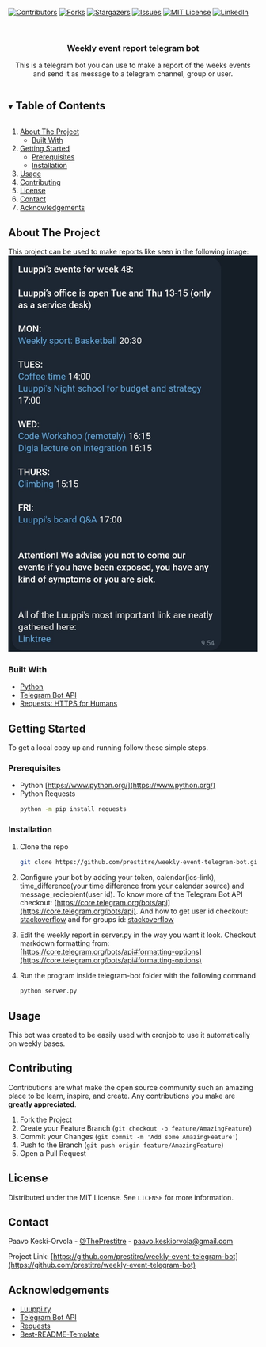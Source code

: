 
[![Contributors][contributors-shield]][contributors-url]
[![Forks][forks-shield]][forks-url]
[![Stargazers][stars-shield]][stars-url]
[![Issues][issues-shield]][issues-url]
[![MIT License][license-shield]][license-url]
[![LinkedIn][linkedin-shield]][linkedin-url]



<!-- PROJECT LOGO -->
<br />
  <h3 align="center">Weekly event report telegram bot</h3>

  <p align="center">
    This is a telegram bot you can use to make a report of the weeks events and send it as message to a telegram channel, group or user. 
  </p>
</p>



<!-- TABLE OF CONTENTS -->
<details open="open">
  <summary><h2 style="display: inline-block">Table of Contents</h2></summary>
  <ol>
    <li>
      <a href="#about-the-project">About The Project</a>
      <ul>
        <li><a href="#built-with">Built With</a></li>
      </ul>
    </li>
    <li>
      <a href="#getting-started">Getting Started</a>
      <ul>
        <li><a href="#prerequisites">Prerequisites</a></li>
        <li><a href="#installation">Installation</a></li>
      </ul>
    </li>
    <li><a href="#usage">Usage</a></li>
    <li><a href="#contributing">Contributing</a></li>
    <li><a href="#license">License</a></li>
    <li><a href="#contact">Contact</a></li>
    <li><a href="#acknowledgements">Acknowledgements</a></li>
  </ol>
</details>



<!-- ABOUT THE PROJECT -->
## About The Project

This project can be used to make reports like seen in the following image:
![Product Name Screen Shot][product-screenshot]


### Built With

* [Python](https://www.python.org/)
* [Telegram Bot API](https://core.telegram.org/bots/api)
* [Requests: HTTPS for Humans](https://requests.readthedocs.io/en/master/)



<!-- GETTING STARTED -->
## Getting Started

To get a local copy up and running follow these simple steps.

### Prerequisites

* Python [https://www.python.org/](https://www.python.org/)
* Python Requests
  ```sh
  python -m pip install requests
  ```

### Installation

1. Clone the repo
   ```sh
   git clone https://github.com/prestitre/weekly-event-telegram-bot.git
   ```
2. Configure your bot by adding your token, calendar(ics-link), time_difference(your time difference from your calendar source) and message_reciepient(user id). To know more of the Telegram Bot API checkout: [https://core.telegram.org/bots/api](https://core.telegram.org/bots/api). And how to get user id checkout: [stackoverflow](https://stackoverflow.com/questions/32683992/find-out-my-own-user-id-for-sending-a-message-with-telegram-api) and for groups id: [stackoverflow](https://stackoverflow.com/questions/32423837/telegram-bot-how-to-get-a-group-chat-id)

3. Edit the weekly report in server.py in the way you want it look. Checkout markdown formatting from: [https://core.telegram.org/bots/api#formatting-options](https://core.telegram.org/bots/api#formatting-options)

4. Run the program inside telegram-bot folder with the following command
   ```sh
   python server.py
   ```




<!-- USAGE EXAMPLES -->
## Usage

This bot was created to be easily used with cronjob to use it automatically on weekly bases.

<!-- CONTRIBUTING -->
## Contributing

Contributions are what make the open source community such an amazing place to be learn, inspire, and create. Any contributions you make are **greatly appreciated**.

1. Fork the Project
2. Create your Feature Branch (`git checkout -b feature/AmazingFeature`)
3. Commit your Changes (`git commit -m 'Add some AmazingFeature'`)
4. Push to the Branch (`git push origin feature/AmazingFeature`)
5. Open a Pull Request



<!-- LICENSE -->
## License

Distributed under the MIT License. See `LICENSE` for more information.



<!-- CONTACT -->
## Contact

Paavo Keski-Orvola - [@ThePrestitre](https://twitter.com/ThePrestitre) - paavo.keskiorvola@gmail.com

Project Link: [https://github.com/prestitre/weekly-event-telegram-bot](https://github.com/prestitre/weekly-event-telegram-bot)



<!-- ACKNOWLEDGEMENTS -->
## Acknowledgements

* [Luuppi ry](www.luuppi.fi)
* [Telegram Bot API](https://core.telegram.org/api)
* [Requests](https://requests.readthedocs.io/en/master/)
* [Best-README-Template](https://github.com/othneildrew/Best-README-Template)






<!-- MARKDOWN LINKS & IMAGES -->
<!-- https://www.markdownguide.org/basic-syntax/#reference-style-links -->
[contributors-shield]: https://img.shields.io/github/contributors/prestitre/weekly-event-telegram-bot.svg?style=for-the-badge
[contributors-url]: https://github.com/prestitre/weekly-event-telegram-bot/graphs/contributors
[forks-shield]: https://img.shields.io/github/forks/prestitre/weekly-event-telegram-bot.svg?style=for-the-badge
[forks-url]: https://github.com/prestitre/weekly-event-telegram-bot/network/members
[stars-shield]: https://img.shields.io/github/stars/prestitre/weekly-event-telegram-bot.svg?style=for-the-badge
[stars-url]: https://github.com/prestitre/weekly-event-telegram-bot/stargazers
[issues-shield]: https://img.shields.io/github/issues/prestitre/weekly-event-telegram-bot.svg?style=for-the-badge
[issues-url]: https://github.com/prestitre/weekly-event-telegram-bot/issues
[license-shield]: https://img.shields.io/github/license/prestitre/weekly-event-telegram-bot.svg?style=for-the-badge
[license-url]: https://github.com/prestitre/weekly-event-telegram-bot/blob/master/LICENSE.txt
[linkedin-shield]: https://img.shields.io/badge/-LinkedIn-black.svg?style=for-the-badge&logo=linkedin&colorB=555
[linkedin-url]: https://www.linkedin.com/in/paavo-keski-orvola-b65161142/
[product-screenshot]: images/screenshot.png
